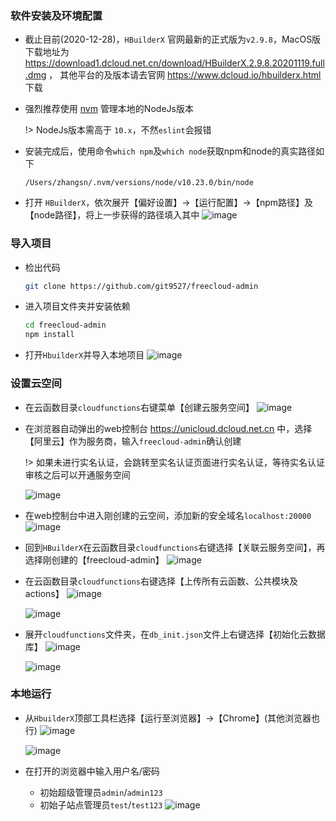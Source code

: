 ### 软件安装及环境配置
- 截止目前(2020-12-28)，`HBuilderX` 官网最新的正式版为`v2.9.8`，MacOS版下载地址为 https://download1.dcloud.net.cn/download/HBuilderX.2.9.8.20201119.full.dmg ， 其他平台的及版本请去官网 https://www.dcloud.io/hbuilderx.html 下载
- 强烈推荐使用 [nvm](https://github.com/nvm-sh/nvm) 管理本地的NodeJs版本

  !> NodeJs版本需高于 `10.x`，不然`eslint`会报错

- 安装完成后，使用命令`which npm`及`which node`获取npm和node的真实路径如下
    ```
    /Users/zhangsn/.nvm/versions/node/v10.23.0/bin/node
    ```
- 打开 `HBuilderX`，依次展开【偏好设置】->【运行配置】->【npm路径】及【node路径】，将上一步获得的路径填入其中
  ![image](../../static/image/hbuilder/node-settings.png)

### 导入项目
- 检出代码
  ```bash
  git clone https://github.com/git9527/freecloud-admin
  ```
- 进入项目文件夹并安装依赖
  ```bash
  cd freecloud-admin
  npm install
  ```
- 打开`HbuilderX`并导入本地项目
  ![image](../../static/image/hbuilder/import-project.png)
### 设置云空间
- 在云函数目录`cloudfunctions`右键菜单【创建云服务空间】
  ![image](../../static/image/hbuilder/create-cloud-space.png)
- 在浏览器自动弹出的web控制台 https://unicloud.dcloud.net.cn 中，选择【阿里云】作为服务商，输入`freecloud-admin`确认创建  
  
  !> 如果未进行实名认证，会跳转至实名认证页面进行实名认证，等待实名认证审核之后可以开通服务空间
  
  ![image](../../static/image/hbuilder/aliyun-space.png)
- 在web控制台中进入刚创建的云空间，添加新的安全域名`localhost:20000`
  ![image](../../static/image/hbuilder/safe-domain.png)
- 回到`HBuilderX`在云函数目录`cloudfunctions`右键选择【关联云服务空间】，再选择刚创建的【freecloud-admin】
  ![image](../../static/image/hbuilder/link-space.png)
- 在云函数目录`cloudfunctions`右键选择【上传所有云函数、公共模块及actions】
  ![image](../../static/image/hbuilder/upload-funs.png)
  
  ![image](../../static/image/hbuilder/upload-funs-result.png)
- 展开`cloudfunctions`文件夹，在`db_init.json`文件上右键选择【初始化云数据库】
  ![image](../../static/image/hbuilder/init-database.png)
  
  ![image](../../static/image/hbuilder/init-database-result.png)
### 本地运行
- 从`HbuilderX`顶部工具栏选择【运行至浏览器】->【Chrome】(其他浏览器也行)
  ![image](../../static/image/local-dev/run-to-chrome.png)
  
  ![image](../../static/image/local-dev/compile.png)
- 在打开的浏览器中输入用户名/密码
  - 初始超级管理员`admin`/`admin123`
  - 初始子站点管理员`test`/`test123`
  ![image](../../static/image/local-dev/login.png)

  
